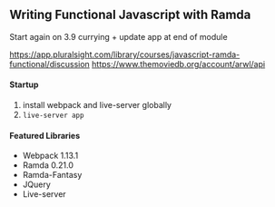 ## Writing Functional Javascript with Ramda

Start again on 3.9 currying + update app at end of module 

https://app.pluralsight.com/library/courses/javascript-ramda-functional/discussion 
https://www.themoviedb.org/account/arwl/api 

#### Startup 
1. install webpack and live-server globally 
2. `live-server app`

#### Featured Libraries 
- Webpack 1.13.1
- Ramda 0.21.0
- Ramda-Fantasy 
- JQuery 
- Live-server 